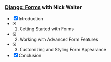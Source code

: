 ### [Django: Forms](https://www.linkedin.com/learning/django-forms) with Nick Walter

- [x] Introduction
- [x] 1. Getting Started with Forms
- [x] 2. Working with Advanced Form Features
- [x] 3. Customizing and Styling Form Appearance
- [x] Conclusion
